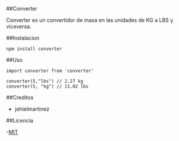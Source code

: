 ##Converter

Converter es un convertidor de masa en las unidades de KG a LBS y viceversa.

##Instalacion

```npm install converter```

##Uso
``` 
import converter from 'converter'

converter(5,"lbs") // 2.27 kg
converter(5, "kg") // 11.02 lbs
```

##Creditos
- jehielmartinez 

##Licencia

-[MIT](https://opensource.org/licenses/MIT)